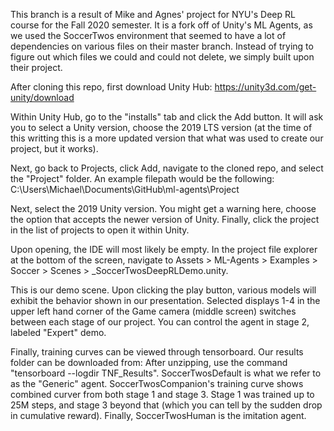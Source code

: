 This branch is a result of Mike and Agnes' project for NYU's Deep RL course for the Fall 2020 semester. It is a fork off of Unity's ML Agents, as we used the SoccerTwos environment that seemed to have a lot of dependencies on various files on their master branch. Instead of trying to figure out which files we could and could not delete, we simply built upon their project.

After cloning this repo, first download Unity Hub: https://unity3d.com/get-unity/download

Within Unity Hub, go to the "installs" tab and click the Add button. It will ask you to select a Unity version, choose the 2019 LTS version (at the time of this writting this is a more updated version that what was used to create our project, but it works).

Next, go back to Projects, click Add, navigate to the cloned repo, and select the "Project" folder. An example filepath would be the following:
C:\Users\Michael\Documents\GitHub\ml-agents\Project

Next, select the 2019 Unity version. You might get a warning here, choose the option that accepts the newer version of Unity. Finally, click the project in the list of projects to open it within Unity.

Upon opening, the IDE will most likely be empty. In the project file explorer at the bottom of the screen, navigate to Assets > ML-Agents > Examples > Soccer > Scenes > _SoccerTwosDeepRLDemo.unity.

This is our demo scene. Upon clicking the play button, various models will exhibit the behavior shown in our presentation. Selected displays 1-4 in the upper left hand corner of the Game camera (middle screen) switches between each stage of our project. You can control the agent in stage 2, labeled "Expert" demo.

Finally, training curves can be viewed through tensorboard. Our results folder can be downloaded from:
After unzipping, use the command "tensorboard --logdir TNF_Results". SoccerTwosDefault is what we refer to as the "Generic" agent. SoccerTwosCompanion's training curve shows combined curver from both stage 1 and stage 3. Stage 1 was trained up to 25M steps, and stage 3 beyond that (which you can tell by the sudden drop in cumulative reward). Finally, SoccerTwosHuman is the imitation agent.
